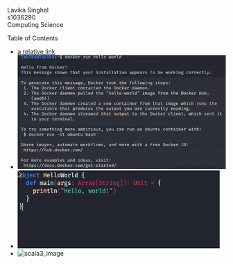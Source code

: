 ---
---

Lavika Singhal\
s1036290\
Computing Science

Table of Contents
- [a relative link](blogpost1.md)
- ![docker_image](docker_image.png)
- ![HelloWorld](HelloWorld.png)
- ![scala3_image](scala2_image.png)


